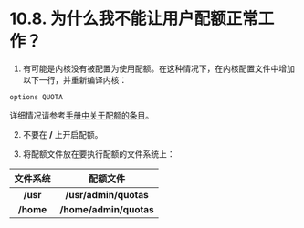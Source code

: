 # 10.8. 为什么我不能让用户配额正常工作？

1. 有可能是内核没有被配置为使用配额。在这种情况下，在内核配置文件中增加以下一行，并重新编译内核：

```
options QUOTA
```

详细情况请参考[手册中关于配额的条目](https://docs.freebsd.org/en/books/handbook/#quotas)。

2. 不要在 **/** 上开启配额。

3. 将配额文件放在要执行配额的文件系统上：

| 文件系统    | 配额文件	           |
| :---------: | :--------------------: |
| **/usr**    | **/usr/admin/quotas**  |
| **/home**   | **/home/admin/quotas** |

